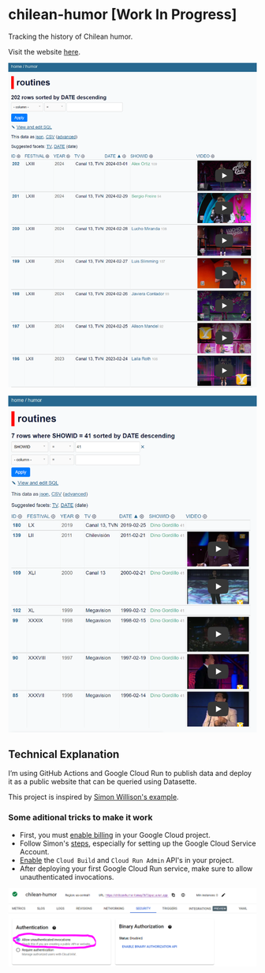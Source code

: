 # chilean-humor [Work In Progress]

Tracking the history of Chilean humor.

Visit the website [here](https://chilean-humor-lomay7b72q-uc.a.run.app/).

![routines](/images/website-capture-01.PNG)

![routines-dino](/images/website-capture-02.PNG)

## Technical Explanation

I’m using GitHub Actions and Google Cloud Run to publish data and deploy it as a public website that can be queried using Datasette.

This project is inspired by [Simon Willison's example](https://simonwillison.net/2020/Jan/21/github-actions-cloud-run/).

### Some aditional tricks to make it work

- First, you must [enable billing](https://stackoverflow.com/questions/68536433/unable-to-submit-build-to-cloud-build-due-to-permissions-error) in your Google Cloud project.
- Follow Simon's [steps](https://simonwillison.net/2020/Jan/21/github-actions-cloud-run/), especially for setting up the Google Cloud Service Account.
- [Enable](https://cloud.google.com/endpoints/docs/openapi/enable-api) the `Cloud Build` and `Cloud Run Admin` API's in your project.
- After deploying your first Google Cloud Run service, make sure to allow unauthenticated invocations.

![invocations](/images/google-run.PNG)
